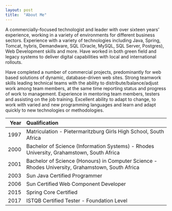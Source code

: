 ```yaml
---
layout: post
title:  "About Me"
---
```


A commercially-focused technologist and leader with over sixteen years’ experience, working in a variety of environments for different business sectors. Experience with a variety of technologies including Java, Spring, Tomcat, hybris, Demandware, SQL (Oracle, MySQL, SQL Server, Postgres), Web Development skills and more. Have worked in both green field and legacy systems to deliver digital capabilities with local and international rollouts.

Have completed a number of commercial projects, predominantly for web based solutions of dynamic, database-driven web sites. Strong teamwork skills leading technical teams with the ability to distribute/balance/adjust work among team members, at the same time reporting status and progress of work to management. Experience in mentoring team members, testers and assisting on the job training. Excellent ability to adapt to change, to work with varied and new programming languages and learn and adapt quickly to new technologies or methodologies. 

| Year      | Qualification           | 
| --------: |:-------------| 
| 1997      | Matriculation - Pietermaritzburg Girls High School, South Africa | 
| 2000      | Bachelor of Science (Information Systems) - Rhodes University, Grahamstown, South Africa      |   
| 2001      | Bachelor of Science (Honours) in Computer Science - Rhodes University, Grahamstown, South Africa      | 
| 2003      | Sun Java Certified Programmer    | 
| 2006      | Sun Certified Web Component Developer    | 
| 2015      | Spring Core Certified    | 
| 2017      | ISTQB Certified Tester - Foundation Level    | 